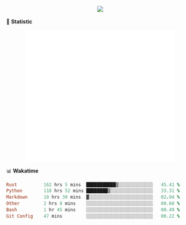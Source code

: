 <!-- https://github.com/DenverCoder1/readme-typing-svg -->
<p align="center">
<img src="https://readme-typing-svg.demolab.com?font=Orbitron&size=25&pause=1000&center=true&vCenter=true&random=false&width=600&lines=Welcome+to+my+GitHub+profile+page!" />



🌟 **Statistic**

<p align="center">
  <img width="400" align="top" src="https://github.com/fllesser/fllesser/blob/main/left.svg" />
  <img width="400" align="top" src="https://github.com/fllesser/fllesser/blob/main/right.svg" />
</p>


📊 **Wakatime**
<!--START_SECTION:waka-->

```ruby
Rust          162 hrs 5 mins  ███████████▒░░░░░░░░░░░░░   45.41 %
Python        118 hrs 52 mins ████████▒░░░░░░░░░░░░░░░░   33.31 %
Markdown      10 hrs 30 mins  ▓░░░░░░░░░░░░░░░░░░░░░░░░   02.94 %
Other         2 hrs 8 mins    ░░░░░░░░░░░░░░░░░░░░░░░░░   00.60 %
Bash          1 hr 45 mins    ░░░░░░░░░░░░░░░░░░░░░░░░░   00.49 %
Git Config    47 mins         ░░░░░░░░░░░░░░░░░░░░░░░░░   00.22 %
```

<!--END_SECTION:waka-->

